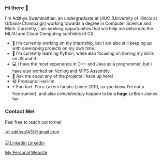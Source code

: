 ### Hi there 👋

I'm Adithya Swaminathan, an undergraduate at UIUC (University of Illinois at Urbana-Champaign) working towards a degree in Computer Science and Math. Currently, I am seeking opportunities that will help me delve into the ML/AI and Cloud Computing subfields of CS. 

- 🔭 I’m currently working on my internship, but I am also still keeping up with developing projects on my own time.  
- 🌱 I’m currently learning Python, while also focusing on honing my skills on JS and R.
- 💻 I have the most experience in C++ and Java as a programmer, but I have also worked on Verilog and MIPS Assembly.
- 💬 Ask me about any of the projects I have up here!
- 😄 Pronouns: He/Him
- ⚡ Fun fact: I'm a Lakers fanatic (since 2010, so you know I'm not a frontrunner), and also *coincidentally* happen to be a **huge** LeBron James fan

### Contact Me!

Feel free to reach out to me!

✉️ <adithya1431@gmail.com>

[![Linkedin](https://i.stack.imgur.com/gVE0j.png) LinkedIn](https://www.linkedin.com/in/adiswami14/)

[My Personal Website](https://adiswami14.github.io)

